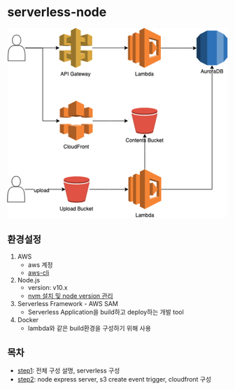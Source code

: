 # serverless-node

![image](./etc/images/outline.png)

## 환경설정

1. AWS
   * aws 계정
   * [aws-cli](./etc/aws-cli.md)
2. Node.js
   * version: v10.x
   * [nvm 설치 및 node version 관리](./etc/nvm.md)
3. Serverless Framework - AWS SAM
   * Serverless Application을 build하고 deploy하는 개발 tool
4. Docker
   * lambda와 같은 build환경을 구성하기 위해 사용

## 목차

* [step1](./step1.md): 전체 구성 설명, serverless 구성
* [step2](./step2.md): node express server, s3 create event trigger, cloudfront 구성
